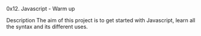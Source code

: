 0x12. Javascript - Warm up

Description
The aim of this project is to get started with Javascript, learn all the syntax and its different uses.
